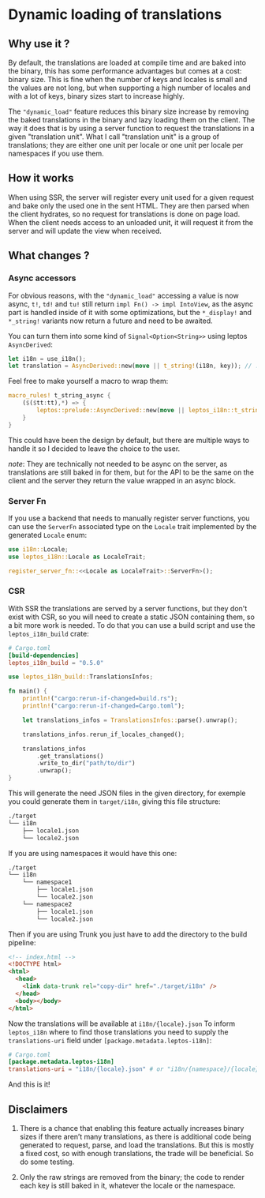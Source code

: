 # Dynamic loading of translations

## Why use it ?

By default, the translations are loaded at compile time and are baked into the binary,
this has some performance advantages but comes at a cost: binary size.
This is fine when the number of keys and locales is small and the values are not long,
but when supporting a high number of locales and with a lot of keys, binary sizes start to increase highly.

The `"dynamic_load"` feature reduces this binary size increase by removing the baked translations in the binary and lazy loading them on the client.
The way it does that is by using a server function to request the translations in a given "translation unit".
What I call "translation unit" is a group of translations; they are either one unit per locale or one unit per locale per namespaces if you use them.

## How it works

When using SSR, the server will register every unit used for a given request and bake only the used one in the sent HTML.
They are then parsed when the client hydrates, so no request for translations is done on page load.
When the client needs access to an unloaded unit, it will request it from the server and will update the view when received.

## What changes ?

### Async accessors

For obvious reasons, with the `"dynamic_load"` accessing a value is now async, `t!`, `td!` and `tu!` still return `impl Fn() -> impl IntoView`, as the async part is handled inside of it with some optimizations, but the `*_display!` and `*_string!` variants now return a future and need to be awaited.

You can turn them into some kind of `Signal<Option<String>>` using leptos `AsyncDerived`:

```rust
let i18n = use_i18n();
let translation = AsyncDerived::new(move || t_string!(i18n, key)); // .get() will return an `Option<&'static str>`
```

Feel free to make yourself a macro to wrap them:

```rust
macro_rules! t_string_async {
    ($($tt:tt),*) => {
        leptos::prelude::AsyncDerived::new(move || leptos_i18n::t_string!($($tt),*))
    }
}
```

This could have been the design by default, but there are multiple ways to handle it so I decided to leave the choice to the user.

_note_: They are technically not needed to be async on the server, as translations are still baked in for them,
but for the API to be the same on the client and the server they return the value wrapped in an async block.

### Server Fn

If you use a backend that needs to manually register server functions,
you can use the `ServerFn` associated type on the `Locale` trait implemented by the generated `Locale` enum:

```rust
use i18n::Locale;
use leptos_i18n::Locale as LocaleTrait;

register_server_fn::<<Locale as LocaleTrait>::ServerFn>();
```

### CSR

With SSR the translations are served by a server functions, but they don't exist with CSR, so you will need to create a static JSON containing them, so a bit more work is needed.
To do that you can use a build script and use the `leptos_i18n_build` crate:

```toml
# Cargo.toml
[build-dependencies]
leptos_i18n_build = "0.5.0"
```

```rust
use leptos_i18n_build::TranslationsInfos;

fn main() {
    println!("cargo:rerun-if-changed=build.rs");
    println!("cargo:rerun-if-changed=Cargo.toml");

    let translations_infos = TranslationsInfos::parse().unwrap();

    translations_infos.rerun_if_locales_changed();

    translations_infos
        .get_translations()
        .write_to_dir("path/to/dir")
        .unwrap();
}
```

This will generate the need JSON files in the given directory, for exemple you could generate them in `target/i18n`, giving this file structure:

```bash
./target
└── i18n
    ├── locale1.json
    └── locale2.json
```

If you are using namespaces it would have this one:

```bash
./target
└── i18n
    └── namespace1
        ├── locale1.json
        └── locale2.json
    └── namespace2
        ├── locale1.json
        └── locale2.json
```

Then if you are using Trunk you just have to add the directory to the build pipeline:

```html
<!-- index.html -->
<!DOCTYPE html>
<html>
  <head>
    <link data-trunk rel="copy-dir" href="./target/i18n" />
  </head>
  <body></body>
</html>
```

Now the translations will be available at `i18n/{locale}.json`
To inform `leptos_i18n` where to find those translations you need to supply the `translations-uri` field under `[package.metadata.leptos-i18n]`:

```toml
# Cargo.toml
[package.metadata.leptos-i18n]
translations-uri = "i18n/{locale}.json" # or "i18n/{namespace}/{locale}.json" when using namespaces
```

And this is it!

## Disclaimers

1.  There is a chance that enabling this feature actually increases binary sizes if there aren’t many translations,
    as there is additional code being generated to request, parse, and load the translations. But this is mostly a fixed cost,
    so with enough translations, the trade will be beneficial. So do some testing.

2.  Only the raw strings are removed from the binary; the code to render each key is still baked in it, whatever the locale or the namespace.
